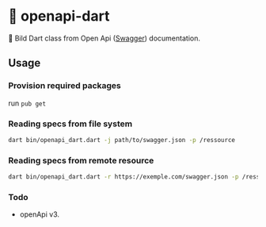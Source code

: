 # 📘️ openapi-dart

🚀 Bild Dart class from Open Api ([Swagger]((https://swagger.io/specification/v2/))) documentation.

## Usage

### Provision required packages

run `pub get`

### Reading specs from file system
```bash
dart bin/openapi_dart.dart -j path/to/swagger.json -p /ressource
```

### Reading specs from remote resource
```bash
dart bin/openapi_dart.dart -r https://exemple.com/swagger.json -p /ressource
```

### Todo
- openApi v3.